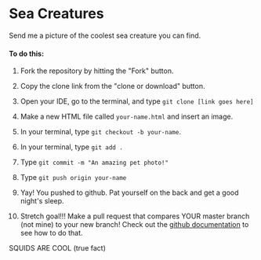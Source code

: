 # Sea Creatures

Send me a picture of the coolest sea creature you can find.

#### To do this:

1. Fork the repository by hitting the "Fork" button.
2. Copy the clone link from the "clone or download" button.
3. Open your IDE, go to the terminal, and type `git clone [link goes here]`
4. Make a new HTML file called `your-name.html` and insert an image.
5. In your terminal, type `git checkout -b your-name`.
6. In your terminal, type `git add .`
7. Type `git commit -m "An amazing pet photo!"`
8. Type `git push origin your-name`
9. Yay! You pushed to github. Pat yourself on the back and get a good night's sleep.

10. Stretch goal!!! Make a pull request that compares YOUR master branch (not mine) to your new branch! Check out the [github documentation](https://help.github.com/en/articles/creating-a-pull-request) to see how to do that.


SQUIDS ARE COOL (true fact)
